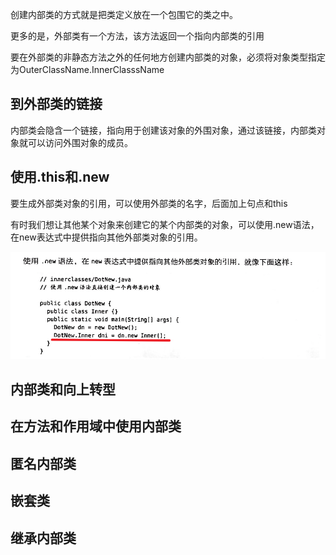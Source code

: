 创建内部类的方式就是把类定义放在一个包围它的类之中。

更多的是，外部类有一个方法，该方法返回一个指向内部类的引用

要在外部类的非静态方法之外的任何地方创建内部类的对象，必须将对象类型指定为OuterClassName.InnerClasssName

## 到外部类的链接
内部类会隐含一个链接，指向用于创建该对象的外围对象，通过该链接，内部类对象就可以访问外围对象的成员。

## 使用.this和.new
要生成外部类对象的引用，可以使用外部类的名字，后面加上句点和this

有时我们想让其他某个对象来创建它的某个内部类的对象，可以使用.new语法，在new表达式中提供指向其他外部类对象的引用。

![alt text](./image/22.png)

## 内部类和向上转型

## 在方法和作用域中使用内部类

## 匿名内部类

## 嵌套类

## 继承内部类























